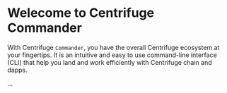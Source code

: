 # Welecome to Centrifuge Commander

With Centrifuge `Commander`, you have the overall Centrifuge ecosystem at your fingertips. It is an intuitive and easy to use command-line interface (CLI) that help you land and work efficiently with Centrifuge chain and dapps.

...